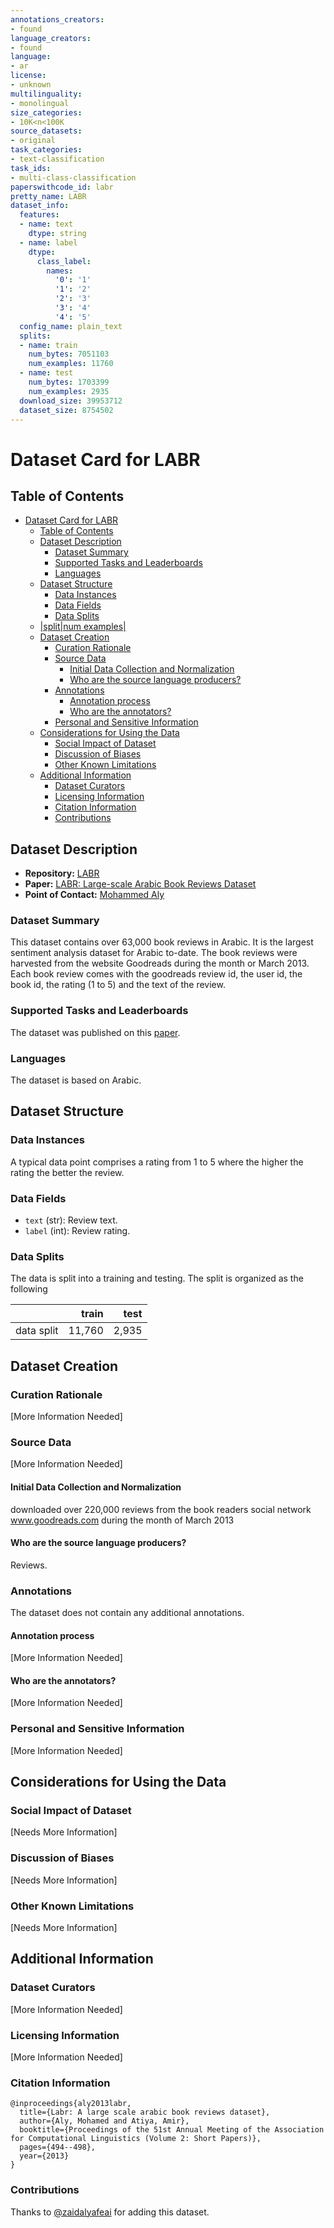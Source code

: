 ```yaml
---
annotations_creators:
- found
language_creators:
- found
language:
- ar
license:
- unknown
multilinguality:
- monolingual
size_categories:
- 10K<n<100K
source_datasets:
- original
task_categories:
- text-classification
task_ids:
- multi-class-classification
paperswithcode_id: labr
pretty_name: LABR
dataset_info:
  features:
  - name: text
    dtype: string
  - name: label
    dtype:
      class_label:
        names:
          '0': '1'
          '1': '2'
          '2': '3'
          '3': '4'
          '4': '5'
  config_name: plain_text
  splits:
  - name: train
    num_bytes: 7051103
    num_examples: 11760
  - name: test
    num_bytes: 1703399
    num_examples: 2935
  download_size: 39953712
  dataset_size: 8754502
---
```


# Dataset Card for LABR

## Table of Contents
- [Dataset Card for LABR](#dataset-card-for-labr)
  - [Table of Contents](#table-of-contents)
  - [Dataset Description](#dataset-description)
    - [Dataset Summary](#dataset-summary)
    - [Supported Tasks and Leaderboards](#supported-tasks-and-leaderboards)
    - [Languages](#languages)
  - [Dataset Structure](#dataset-structure)
    - [Data Instances](#data-instances)
    - [Data Fields](#data-fields)
    - [Data Splits](#data-splits)
  - [|split|num examples|](#splitnum-examples)
  - [Dataset Creation](#dataset-creation)
    - [Curation Rationale](#curation-rationale)
    - [Source Data](#source-data)
      - [Initial Data Collection and Normalization](#initial-data-collection-and-normalization)
      - [Who are the source language producers?](#who-are-the-source-language-producers)
    - [Annotations](#annotations)
      - [Annotation process](#annotation-process)
      - [Who are the annotators?](#who-are-the-annotators)
    - [Personal and Sensitive Information](#personal-and-sensitive-information)
  - [Considerations for Using the Data](#considerations-for-using-the-data)
    - [Social Impact of Dataset](#social-impact-of-dataset)
    - [Discussion of Biases](#discussion-of-biases)
    - [Other Known Limitations](#other-known-limitations)
  - [Additional Information](#additional-information)
    - [Dataset Curators](#dataset-curators)
    - [Licensing Information](#licensing-information)
    - [Citation Information](#citation-information)
    - [Contributions](#contributions)

## Dataset Description

- **Repository:** [LABR](https://github.com/mohamedadaly/LABR)
- **Paper:** [LABR: Large-scale Arabic Book Reviews Dataset](https://aclanthology.org/P13-2088/)
- **Point of Contact:** [Mohammed Aly](mailto:mohamed@mohamedaly.info)

### Dataset Summary

This dataset contains over 63,000 book reviews in Arabic. It is the largest sentiment analysis dataset for Arabic to-date. The book reviews were harvested from the website Goodreads during the month or March 2013. Each book review comes with the goodreads review id, the user id, the book id, the rating (1 to 5) and the text of the review.

### Supported Tasks and Leaderboards

The dataset was published on this [paper](https://www.aclweb.org/anthology/P13-2088.pdf). 

### Languages

The dataset is based on Arabic.

## Dataset Structure

### Data Instances

A typical data point comprises a rating from 1 to 5 where the higher the rating the better the review.  

### Data Fields

- `text` (str): Review text.
- `label` (int): Review rating.

### Data Splits

The data is split into a training and testing. The split is organized as the following 

|           |  train |  test |
|---------- |-------:|------:|
|data split | 11,760 | 2,935 |

## Dataset Creation

### Curation Rationale

[More Information Needed]

### Source Data

[More Information Needed]

#### Initial Data Collection and Normalization

downloaded over 220,000 reviews from the
book readers social network www.goodreads.com
during the month of March 2013

#### Who are the source language producers?

Reviews. 

### Annotations

The dataset does not contain any additional annotations.

#### Annotation process

[More Information Needed]

#### Who are the annotators?

[More Information Needed]

### Personal and Sensitive Information

[More Information Needed]

## Considerations for Using the Data

### Social Impact of Dataset

[Needs More Information]

### Discussion of Biases

[Needs More Information]

### Other Known Limitations

[Needs More Information]

## Additional Information

### Dataset Curators

[More Information Needed]

### Licensing Information

[More Information Needed]

### Citation Information

```
@inproceedings{aly2013labr,
  title={Labr: A large scale arabic book reviews dataset},
  author={Aly, Mohamed and Atiya, Amir},
  booktitle={Proceedings of the 51st Annual Meeting of the Association for Computational Linguistics (Volume 2: Short Papers)},
  pages={494--498},
  year={2013}
}
```

### Contributions

Thanks to [@zaidalyafeai](https://github.com/zaidalyafeai) for adding this dataset.